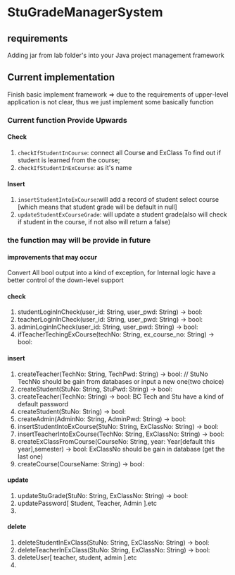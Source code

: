 # StuGradeManagerSystem

## requirements

Adding jar from lab folder's into your Java project management framework

## Current implementation

Finish basic implement framework => due to the requirements of upper-level application is not clear, thus we just
implement some basically function

### Current function Provide Upwards

#### Check

1. `checkIfStudentInCourse`:    connect all Course and ExClass To find out if student is learned from the course;
2. `checkIfStudentInExCourse`:  as it's name

#### Insert

1. `insertStudentIntoExCourse`:will add a record of student select course [which means that student grade will be default in null]
2. `updateStudentExCourseGrade`: will update a student grade(also will check if student in the course, if not also will return a false)


### the function may will be provide in future

#### improvements that may occur

Convert All bool output into a kind of exception, for Internal logic have a better control of the down-level support

#### check

1. studentLoginInCheck(user_id: String, user_pwd: String) -> bool:
2. teacherLoginInCheck(user_id: String, user_pwd: String) -> bool:
3. adminLoginInCheck(user_id: String, user_pwd: String) -> bool:
4. ifTeacherTechingExCourse(techNo: String, ex_course_no: String) -> bool:


#### insert
1. createTeacher(TechNo: String, TechPwd: String) -> bool:  // StuNo TechNo should be gain from databases or input a new one(two choice)
2. createStudent(StuNo: String, StuPwd: String) -> bool:
3. createTeacher(TechNo: String) -> bool:   BC Tech and Stu have a kind of default password
4. createStudent(StuNo: String) -> bool:
5. createAdmin(AdminNo: String, AdminPwd: String) -> bool:
6. insertStudentIntoExCourse(StuNo: String, ExClassNo: String) -> bool:
7. insertTeacherIntoExCourse(TechNo: String, ExClassNo: String) -> bool:
8. createExClassFromCourse(CourseNo: String, year: Year[default this year],semester) -> bool: ExClassNo should be gain in database (get the last one)
9. createCourse(CourseName: String) -> bool:


#### update

1. updateStuGrade(StuNo: String, ExClassNo: String) -> bool:
2. updatePassword[ Student, Teacher, Admin ].etc
3. 


#### delete

1. deleteStudentInExClass(StuNo: String, ExClassNo: String) -> bool:
2. deleteTeacherInExClass(StuNo: String, ExClassNo: String) -> bool:
3. deleteUser[ teacher, student, admin ].etc
4. 